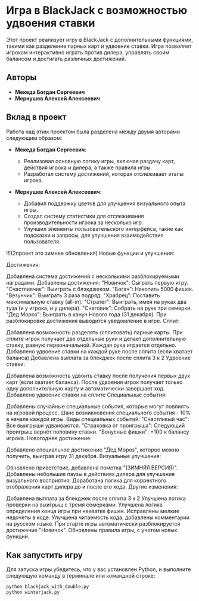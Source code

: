 # Игра в BlackJack с возможностью удвоения ставки

Этот проект реализует игру в BlackJack с дополнительными функциями, такими как разделение парных карт и удвоение ставки. Игра позволяет игрокам интерактивно играть против дилера, управлять своим балансом и достигать различных достижений.

## Авторы
- **Мекеда Богдан Сергеевич**
- **Меркушев Алексей Алексеевич**

## Вклад в проект
Работа над этим проектом была разделена между двумя авторами следующим образом:

- **Мекеда Богдан Сергеевич**:
  - Реализовал основную логику игры, включая раздачу карт, действия игрока и дилера, а также правила игры.
  - Разработал систему достижений, которая отслеживает этапы игрока.


- **Меркушев Алексей Алексеевич**:
  - Добавил поддержку цветов для улучшения визуального опыта игры.
  - Создал систему статистики для отслеживания производительности игрока за несколько игр.
  - Улучшил элементы пользовательского интерфейса, такие как подсказки и запросы, для улучшения взаимодействия пользователя.


!!!(2проект это зимнее обновления)
Новые функции и улучшения:

Достижения:

Добавлена система достижений с несколькими разблокируемыми наградами.
Добавлены достижения:
"Новичок": Сыграть первую игру.
"Счастливчик": Выиграть с блэкджеком.
"Богач": Накопить 5000 фишек.
"Везунчик": Выиграть 3 раза подряд.
"Храбрец": Поставить максимальную ставку (all-in).
"Стратег": Выиграть, имея на руках два туза (и у игрока, и у дилера).
"Снеговик": Собрать на руке три семерки.
"Дед Мороз": Выиграть в канун Нового года (31 декабря).
При разблокировке достижения выводится уведомление в игре.
Сплит:

Добавлена возможность разделять (сплитовать) парные карты.
При сплите игрок получает две отдельные руки и делает дополнительную ставку, равную первоначальной.
Каждая рука играется отдельно.
Добавлено удвоение ставки на каждой руке после сплита (если хватает баланса)
Добавлена выплата за блекджек после сплита 3 к 2
Удвоение ставки:

Добавлена возможность удвоить ставку после получения первых двух карт (если хватает баланса).
После удвоения игрок получает только одну дополнительную карту и автоматически завершает ход.
Добавлено удвоение ставки на сплите
Специальные события:

Добавлены случайные специальные события, которые могут повлиять на игровой процесс.
Шанс возникновения специального события - 10% в начале каждой игры.
Виды специальных событий:
"Счастливый час": Все выигрыши удваиваются.
"Страховка от проигрыша": Следующий проигрыш вернёт половину ставки.
"Бонусные фишки": +100 к балансу игрока.
Новогоднее достижение:

Добавлено специальное достижение "Дед Мороз", которое можно получить, выиграв игру 31 декабря.
Визуальные улучшения:

Обновлено приветствие, добавлена пометка "(ЗИМНЯЯ ВЕРСИЯ)".
Добавлены небольшие паузы в действиях дилера для улучшения визуального восприятия.
Доработана логика для корректного отображения карт дилера до и после его хода.
Другие изменения:

Добавлена выплата за блекджек после сплита 3 к 2
Улучшена логика проверки на выигрыш с тремя семерками.
Улучшена логика определения конца игры при нехватке фишек.
Исправлены мелкие недочеты в коде.
Улучшена читаемость кода, добавлены комментарии на русском языке.
При старте игры автоматически разблокируется достижение "Новичок".
Обновлены правила игры, с учетом новых функций.

## Как запустить игру
Для запуска игры убедитесь, что у вас установлен Python, и выполните следующую команду в терминале или командной строке:

```bash
python blackjack_with_double.py
python winterjack.py


